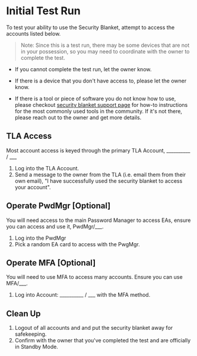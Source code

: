 # Initial Test Run

To test your ability to use the Security Blanket, attempt to access the accounts listed below.

> Note: Since this is a test run, there may be some devices that are not in your possession, so you may need to coordinate with the owner to complete the test.

* If you cannot complete the test run, let the owner know. 

* If there is a device that you don't have access to, please let the owner know.

* If there is a tool or piece of software you do not know how to use, please checkout [security blanket support page](./support/index.md) for how-to instructions for the most commonly used tools in the community. If it's not there, please reach out to the owner and get more details.

## TLA Access
Most account access is keyed through the primary TLA Account, __________ / ___
1. Log into the TLA Account.
2. Send a message to the owner from the TLA (i.e. email them from their own email), "I have successfully used the security blanket to access your account". 

## Operate PwdMgr [Optional]
You will need access to the main Password Manager to access EAs, ensure you can access and use it, PwdMgr/___.
1. Log into the PwdMgr
2. Pick a random EA card to access with the PwgMgr. 

## Operate MFA [Optional]
You will need to use MFA to access many accounts. Ensure you can use MFA/___.
1. Log into Account: __________ / ___ with the MFA method. 

## Clean Up
1. Logout of all accounts and and put the security blanket away for safekeeping. 
2. Confirm with the owner that you've completed the test and are officially in Standby Mode.

